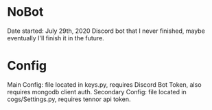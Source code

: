 # NoBot
Date started: July 29th, 2020
Discord bot that I never finished, maybe eventually I'll finish it in the future. 



# Config
Main Config: file located in keys.py, requires Discord Bot Token, also requires mongodb client auth.
Secondary Config: file located in cogs/Settings.py, requires tennor api token.

